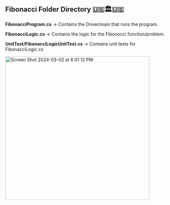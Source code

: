Fibonacci Folder Directory 🇺🇸🏛️🇺🇸 
------------------------
**FibonacciProgram.cs** -> Contains the Driver/main that runs the program.

**FibonacciLogic.cs**   -> Contains the logic for the Fibonocci function/problem.

**UnitTest/FibonacciLogicUnitTest.cs** -> Contains unit tests for FibonacciLogic.cs



<img width="454" alt="Screen Shot 2024-03-02 at 6 01 12 PM" src="https://github.com/kimboss1004/CAO-FibonacciProgram/assets/8730624/a4d06160-f57b-4359-bc2a-7d4d8cc9048a">
